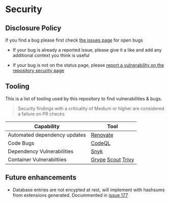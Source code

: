 # Security

## Disclosure Policy

If you find a bug please first check [the issues page](https://github.com/jackseceng/LinkShort/issues?q=is%3Aissue%20state%3Aopen%20label%3Abug) for open bugs

- If your bug is already a reported issue, please give it a like and add any additional context you think is useful

- If your bug is not on the status page, please [report a vulnerability on the repository security page](https://github.com/jackseceng/LinkShort/security/advisories/new)

## Tooling

This is a list of tooling used by this repository to find vulnerabilities & bugs.
> Security findings with a criticality of Medium or higher are considered a failure on PR checks


| Capability | Tool    |
| ---------- | ------- |
| Automated dependency updates    | [Renovate](https://www.mend.io/renovate/)                       |
| Code Bugs                       | [CodeQL](https://codeql.github.com/)                            |
| Dependency Vulnerabilities      | [Snyk](https://snyk.io/product/open-source-security-management/)|
| Container Vulnerabiltiies       | [Grype](https://github.com/anchore/grype/) [Scout](https://docs.docker.com/scout/) [Trivy](https://trivy.dev/latest/docs/target/container_image/) |

## Future enhancements

- Database entries are not encypted at rest, will implement with hashsums from extensions generated. Docummented in [issue 177](https://github.com/jackseceng/LinkShort/issues/177)
